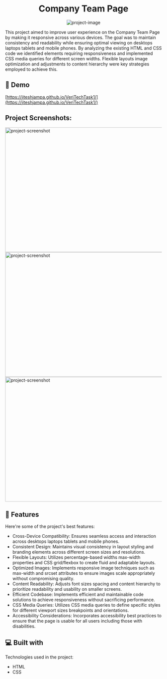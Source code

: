 <h1 align="center" id="title">Company Team Page</h1>

<p align="center"><img src="https://socialify.git.ci/jiteshjampa/VeriTechTask1/image?language=1&amp;name=1&amp;owner=1&amp;pattern=Solid&amp;theme=Dark" alt="project-image"></p>

<p id="description">This project aimed to improve user experience on the Company Team Page by making it responsive across various devices. The goal was to maintain consistency and readability while ensuring optimal viewing on desktops laptops tablets and mobile phones. By analyzing the existing HTML and CSS code we identified elements requiring responsiveness and implemented CSS media queries for different screen widths. Flexible layouts image optimization and adjustments to content hierarchy were key strategies employed to achieve this.</p>

<h2>🚀 Demo</h2>

[https://jiteshjampa.github.io/VeriTechTask1/](https://jiteshjampa.github.io/VeriTechTask1/)

<h2>Project Screenshots:</h2>

<img src="https://snipboard.io/uOp3NY.jpg" alt="project-screenshot" width="800" height="400/">

<img src="https://snipboard.io/ciw03A.jpg" alt="project-screenshot" width="800" height="400/">
<img src="https://snipboard.io/GR1I9T.jpg" alt="project-screenshot" width="800" height="400/">
  
  
<h2>🧐 Features</h2>

Here're some of the project's best features:

*   Cross-Device Compatibility: Ensures seamless access and interaction across desktops laptops tablets and mobile phones.
*   Consistent Design: Maintains visual consistency in layout styling and branding elements across different screen sizes and resolutions.
*   Flexible Layouts: Utilizes percentage-based widths max-width properties and CSS grid/flexbox to create fluid and adaptable layouts.
*   Optimized Images: Implements responsive image techniques such as max-width and srcset attributes to ensure images scale appropriately without compromising quality.
*   Content Readability: Adjusts font sizes spacing and content hierarchy to prioritize readability and usability on smaller screens.
*   Efficient Codebase: Implements efficient and maintainable code solutions to achieve responsiveness without sacrificing performance.
*   CSS Media Queries: Utilizes CSS media queries to define specific styles for different viewport sizes breakpoints and orientations.
*   Accessibility Considerations: Incorporates accessibility best practices to ensure that the page is usable for all users including those with disabilities.

  
  
<h2>💻 Built with</h2>

Technologies used in the project:

*   HTML
*   CSS

